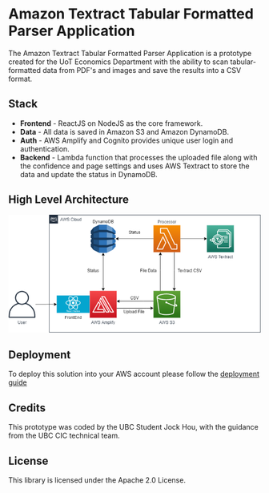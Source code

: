 # Amazon Textract Tabular Formatted Parser Application
The Amazon Textract Tabular Formatted Parser Application is a prototype created for the UoT Economics Department with the ability to scan tabular-formatted data from PDF's and images and save the results into a CSV format. 

## Stack 
* __Frontend__ - ReactJS on NodeJS as the core framework.
* __Data__ - All data is saved in Amazon S3 and Amazon DynamoDB.
* __Auth__ - AWS Amplify and Cognito provides unique user login and authentication.
* __Backend__ - Lambda function that processes the uploaded file along with the confidence and page settings and uses AWS Textract to store the data and update the status in DynamoDB.

## High Level Architecture 

<img src="./public/architecture.png" width="800"/>

## Deployment 
To deploy this solution into your AWS account please follow the [deployment guide](deployment_guide.md)

## Credits

This prototype was coded by the UBC Student Jock Hou, with the guidance from the UBC CIC technical team.

## License

This library is licensed under the Apache 2.0 License.
